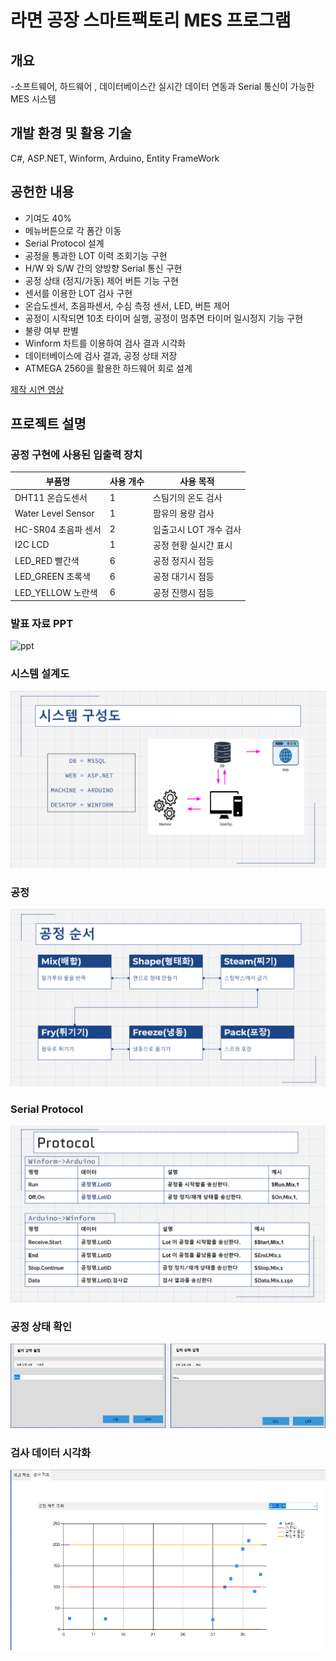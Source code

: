 
# **라면 공장 스마트팩토리 MES 프로그램**

## **개요**
-소프트웨어, 하드웨어 , 데이터베이스간 실시간 데이터 연동과 Serial 통신이 가능한 MES 시스템



## **개발 환경 및 활용 기술**
C#, ASP.NET, Winform, Arduino, Entity FrameWork

## **공헌한 내용**
- 기여도 40%
- 메뉴버튼으로 각 폼간 이동
- Serial Protocol 설계
- 공정을 통과한 LOT 이력 조회기능 구현
- H/W 와 S/W 간의 양방향 Serial 통신 구현
- 공정 상태 (정지/가동) 제어 버튼 기능 구현
- 센서를 이용한 LOT 검사 구현
- 온습도센서, 초음파센서, 수심 측정 센서, LED, 버튼 제어
- 공정이 시작되면 10초 타이머 실행, 공정이 멈추면 타이머 일시정지 기능 구현
- 불량 여부 판별
- Winform 차트를 이용하여 검사 결과 시각화
- 데이터베이스에 검사 결과, 공정 상태 저장
- ATMEGA 2560을 활용한 하드웨어 회로 설계



[제작 시연 영상]


## **프로젝트 설명**

### **공정 구현에 사용된 입출력 장치**

|부품명|사용 개수|사용 목적|
|---|---|---
|DHT11 온습도센서|1| 스팀기의 온도 검사
|Water Level Sensor|1|팜유의 용량 검사
|HC-SR04 초음파 센서|2|입출고시 LOT 개수 검사
|I2C LCD|1|공정 현황 실시간 표시
|LED_RED 빨간색|6|공정 정지시 점등
|LED_GREEN 초록색|6|공정 대기시 점등
|LED_YELLOW 노란색|6|공정 진행시 점등

### **발표 자료 PPT**
![ppt](./Images/ppt.gif)

### **시스템 설계도**

![시스템 설계도](./Images/2.png)

### **공정**

![공정 설명](./Images/1.png)


### **Serial Protocol**

![Serial Protocol](./Images/3.png)

### **공정 상태 확인**

![공정 상태 확인](./Images/4.png)

### **검사 데이터 시각화**

![검사 데이터 시각화](./Images/5.png)






[제작 시연 영상]: https://www.youtube.com/watch?v=EIa28L82daU&list=PLedGoSru794-VINQHqtNmjeTm0uuZJ1Ck&index=1&ab_channel=MasterCode
